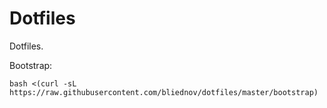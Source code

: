 # Dotfiles
Dotfiles.

Bootstrap:
```
bash <(curl -sL https://raw.githubusercontent.com/bliednov/dotfiles/master/bootstrap)
```

